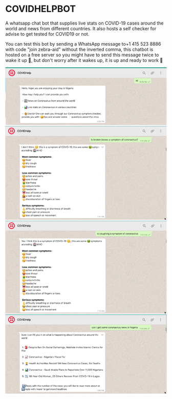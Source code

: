 # COVIDHELPBOT

A whatsapp chat bot that supplies live stats on COVID-19 cases around the world and news from different countries. 
It also hosts a self checker for advise to get tested for COVID19 or not.

You can test this bot by sending a WhatsApp message to+1 415 523 8886 with code "join zebra-aid" without the inverted comma, this chatbot is hosted on 
a free server so you might have to send this message twice to wake it up 🛌, but don't worry after it wakes up, it is up
and ready to work 🤪

<img src="https://github.com/Free-tek/COVIDHELPBOT/blob/master/Screenshot%202020-06-29%20at%2010.48.00%20am.png"><br>
<img src="https://github.com/Free-tek/COVIDHELPBOT/blob/master/Screenshot%202020-06-29%20at%2010.48.48%20am.png"><br>
<img src="https://github.com/Free-tek/COVIDHELPBOT/blob/master/Screenshot%202020-06-29%20at%2010.49.07%20am.png"><br>
<img src="https://github.com/Free-tek/COVIDHELPBOT/blob/master/Screenshot%202020-06-29%20at%2010.49.26%20am.png"><br>

